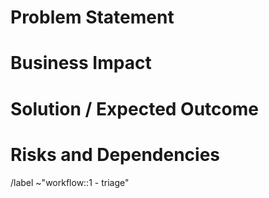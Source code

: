 # Problem Statement 
<!-- summarize the requested work -->

# Business Impact
<!-- explain the value of this work - what is the expected impact to GitLab (revenue opportunity, cost/time savings opportunity) -->

# Solution / Expected Outcome
<!-- to be completed by Data Team member during validation -->

# Risks and Dependencies
<!-- to be completed by Data Team member during validation -->

/label ~"workflow::1 - triage" 
